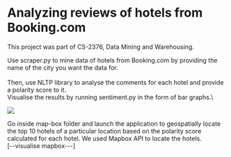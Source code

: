 # Analyzing reviews of hotels from Booking.com
This project was part of CS-2376, Data Mining and Warehousing.


Use scraper.py to mine data of hotels from Booking.com by providing the name of the city you want the data for.\
\
Then, use NLTP library to analyse the comments for each hotel and provide a polarity score to it. \
Visualise the results by running sentiment.py in the form of bar graphs.\

![](results/map-hotels.gif)

Go inside map-box folder and launch the application to geospatially locate the top 10 hotels of a particular location based on the polarity score calculated for each hotel. We used Mapbox API to locate the hotels.\
[--visualise mapbox---]
